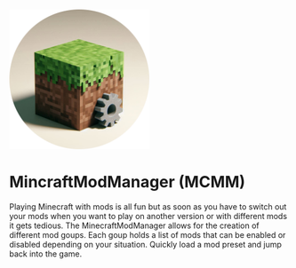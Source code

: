 <br><img src="https://github.com/EndMy5uffering/MCModManager/blob/main/images/MCMM_Icon.png?raw=true" width="50%" margin="0 0 0 25%"></img>

# MincraftModManager (MCMM)
Playing Minecraft with mods is all fun but as soon as you have to switch out your mods when you want to play on another version or with different mods it gets tedious. The MinecraftModManager allows for the creation of different mod goups. Each goup holds a list of mods that can be enabled or disabled depending on your situation. Quickly load a mod preset and jump back into the game.

